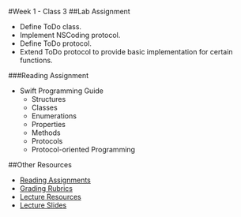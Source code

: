 #Week 1 - Class 3
##Lab Assignment
* Define ToDo class.
* Implement NSCoding protocol.
* Define ToDo protocol.
* Extend ToDo protocol to provide basic implementation for certain functions.

###Reading Assignment
* Swift Programming Guide
  * Structures
  * Classes
  * Enumerations
  * Properties
  * Methods
  * Protocols
  * Protocol-oriented Programming

##Other Resources
* [Reading Assignments](../../Resources/ra-grading-standard/)
* [Grading Rubrics](../../Resources/)
* [Lecture Resources](lecture/)
* [Lecture Slides](https://www.icloud.com/keynote/000JXBygEu1iK3cgHSJeNc3Gg#Week1_Day3)
